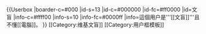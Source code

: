 {{Userbox
  |boarder-c=#000
  |id-s=13
  |id-c=#000000
  |id-fc=#ff0000
  |id=文盲
  |info-c=#ffff00
  |info-s=10
  |info-fc=#0000ff
  |info=這個用户是'''[[文盲]]'''且不懂[[電腦]]。
}}
[[Category:维基文盲]]
<noinclude>[[Category:用户框模板]]</noinclude>